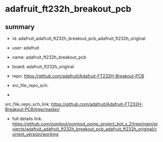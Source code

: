 # adafruit_ft232h_breakout_pcb
 
## summary 
* id: adafruit_adafruit_ft232h_breakout_pcb_adafruit_ft232h_original
* user: adafruit
* name: adafruit_ft232h_breakout_pcb
* board: adafruit_ft232h_original
* repo: https://github.com/adafruit/Adafruit-FT232H-Breakout-PCB



* src_file_repo_sch: 
*
 src_file_repo_sch_link: https://github.com/adafruit/Adafruit-FT232H-Breakout-PCB/tree/master/
* full details link: https://github.com/oomlout/oomlout_oomp_project_bot_v_2/tree/main/projects/adafruit_adafruit_ft232h_breakout_pcb_adafruit_ft232h_original/current_version/working  






